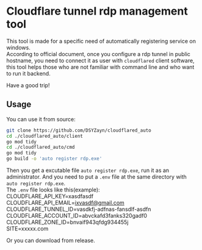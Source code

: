 # Cloudflare tunnel rdp management tool

This tool is made for a specific need of automatically registering service on windows.  
According to official document, once you configure a rdp tunnel in public hostname, you need to connect it as user with `cloudflared` client software, this tool helps those who are not familiar with command line and who want to run it backend.  

Have a good trip!

## Usage

You can use it from source:
```sh
git clone https://github.com/DSYZayn/cloudflared_auto
cd ./cloudflared_auto/client
go mod tidy
cd ./cloudflared_auto/cmd
go mod tidy
go build -o 'auto register rdp.exe'
```
Then you get a excutable file `auto register rdp.exe`, run it as an administrator.
And you need to put a `.env` file at the same directory with `auto register rdp.exe`.  
The `.env` file looks like this(example):  
CLOUDFLARE_API_KEY=xasdfasdf  
CLOUDFLARE_API_EMAIL=ixvasdf@gmail.com  
CLOUDFLARE_TUNNEL_ID=vasdkfj-adfnas-fansdlf-asdfn  
CLOUDFLARE_ACCOUNT_ID=abvckafd3fanks320gadf0  
CLOUDFLARE_ZONE_ID=bnvaif943qfdg934455j  
SITE=xxxxx.com  

Or you can download from release.